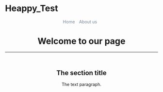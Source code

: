 # Heappy_Test
<!DOCTYPE html>
<html>
  <head>
    <title>Title of the document</title>
    <style>
      li {
        display: inline-block; 
        margin-right: 10px;
        color: #778899;
      }
    </style>
  </head>
  <body>
    <header>
      <nav>
        <ul style="padding:0;">
          <li>Home</li>
          <li>About us</li>
        </ul>
      </nav>
      <h1>Welcome to our page</h1>
      <hr>
    </header>
    <article>
      <header>
        <h2>The section title</h2>
        <p>The text paragraph.</p>
      </header>
    </article>
  </body>
</html>
